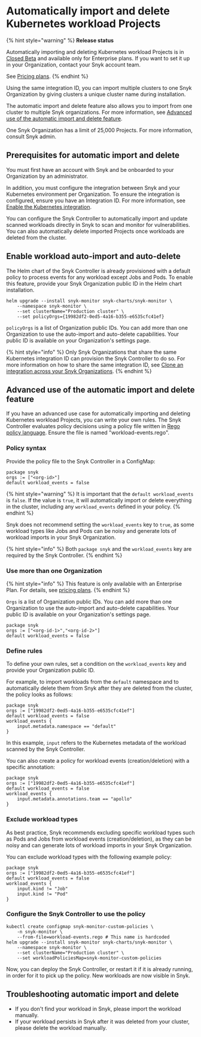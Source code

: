 # Automatically import and delete Kubernetes workload Projects

{% hint style="warning" %}
**Release status**

Automatically importing and deleting Kubernetes workload Projects is in [Closed Beta](../../../../getting-started/snyk-release-process.md#closed-beta) and available only for Enterprise plans. If you want to set it up in your Organization, contact your Snyk account team.

See [Pricing plans](https://snyk.io/plans).
{% endhint %}

Using the same integration ID, you can import multiple clusters to one Snyk Organization by giving clusters a unique cluster name during installation.

The automatic import and delete feature also allows you to import from one cluster to multiple Snyk organizations. For more information, see [Advanced use of the automatic import and delete feature](automatically-import-and-delete-kubernetes-workload-projects.md#advanced-use-of-the-automatic-import-and-delete-feature).

One Snyk Organization has a limit of 25,000 Projects. For more information, consult Snyk admin.

## **Prerequisites for automatic import and delete**

You must first have an account with Snyk and be onboarded to your Organization by an administrator.

In addition, you must configure the integration between Snyk and your Kubernetes environment per Organization. To ensure the integration is configured, ensure you have an Integration ID. For more information, see [Enable the Kubernetes integration](overview-of-the-kubernetes-integration/enable-the-kubernetes-integration.md).

You can configure the Snyk Controller to automatically import and update scanned workloads directly in Snyk to scan and monitor for vulnerabilities. You can also automatically delete imported Projects once workloads are deleted from the cluster.

## Enable workload auto-import and auto-delete

The Helm chart of the Snyk Controller is already provisioned with a default policy to process events for any workload except Jobs and Pods. To enable this feature, provide your Snyk Organization public ID in the Helm chart installation.

```
helm upgrade --install snyk-monitor snyk-charts/snyk-monitor \
    --namespace snyk-monitor \
    --set clusterName="Production cluster" \
    --set policyOrgs={19982df2-0ed5-4a16-b355-e6535cfc41ef}
```

`policyOrgs` is a list of Organization public IDs. You can add more than one Organization to use the auto-import and auto-delete capabilities. Your public ID is available on your Organization's settings page.

{% hint style="info" %}
Only Snyk Organizations that share the same Kubernetes integration ID can provision the Snyk Controller to do so. For more information on how to share the same integration ID, see [Clone an integration across your Snyk Organizations](../../../../enterprise-configuration/snyk-broker/clone-an-integration-across-your-snyk-organizations.md).
{% endhint %}

## Advanced use of the automatic import and delete feature

If you have an advanced use case for automatically importing and deleting Kubernetes workload Projects, you can write your own rules. The Snyk Controller evaluates policy decisions using a policy file written in [Rego policy language](https://www.openpolicyagent.org/docs/latest/policy-language/). Ensure the file is named "workload-events.rego".

### Policy syntax

Provide the policy file to the Snyk Controller in a ConfigMap:

```
package snyk
orgs := ["<org-id>"]
default workload_events = false
```

{% hint style="warning" %}
It is important that the `default workload_events` is `false`. If the value is `true`, it will automatically import or delete everything in the cluster, including any `workload_events` defined in your policy.
{% endhint %}

Snyk does not recommend setting the `workload_events` key to `true`, as some workload types like Jobs and Pods can be noisy and generate lots of workload imports in your Snyk Organization.

{% hint style="info" %}
Both `package snyk` and the `workload_events` key are required by the Snyk Controller.
{% endhint %}

### Use more than one Organization

{% hint style="info" %}
This feature is only available with an Enterprise Plan. For details, see [pricing plans](https://snyk.io/plans/?_gl=1*myjr92*_ga*MTYzMjUyMDYwNC4xNjg4OTkzNjQ2*_ga_X9SH3KP7B4*MTY5NTYzNDE0NC4xNDAuMS4xNjk1NjQxNTIyLjAuMC4w).
{% endhint %}

`Orgs` is a list of Organization public IDs. You can add more than one Organization to use the auto-import and auto-delete capabilities. Your public ID is available on your Organization's settings page.

```
package snyk
orgs := ["<org-id-1>","<org-id-2>"]
default workload_events = false
```

### Define rules

To define your own rules, set a condition on the `workload_events` key and provide your Organization public ID.

For example, to import workloads from the `default` namespace and to automatically delete them from Snyk after they are deleted from the cluster, the policy looks as follows:

```
package snyk
orgs := ["19982df2-0ed5-4a16-b355-e6535cfc41ef"]
default workload_events = false
workload_events {
    input.metadata.namespace == "default"
}
```

In this example, `input` refers to the Kubernetes metadata of the workload scanned by the Snyk Controller.

You can also create a policy for workload events (creation/deletion) with a specific annotation:

```
package snyk
orgs := ["19982df2-0ed5-4a16-b355-e6535cfc41ef"]
default workload_events = false
workload_events {
    input.metadata.annotations.team == "apollo"
}
```

### Exclude workload types

As best practice, Snyk recommends excluding specific workload types such as Pods and Jobs from workload events (creation/deletion), as they can be noisy and can generate lots of workload imports in your Snyk Organization.

You can exclude workload types with the following example policy:

```
package snyk
orgs := ["19982df2-0ed5-4a16-b355-e6535cfc41ef"]
default workload_events = false
workload_events {
    input.kind != "Job"
    input.kind != "Pod"
}
```

### Configure the Snyk Controller to use the policy

```
kubectl create configmap snyk-monitor-custom-policies \
    -n snyk-monitor \
    --from-file=workload-events.rego # This name is hardcoded
helm upgrade --install snyk-monitor snyk-charts/snyk-monitor \
    --namespace snyk-monitor \
    --set clusterName="Production cluster" \
    --set workloadPoliciesMap=snyk-monitor-custom-policies
```

Now, you can deploy the Snyk Controller, or restart it if it is already running, in order for it to pick up the policy. New workloads are now visible in Snyk.

## Troubleshooting **automatic import and delete**

* If you don't find your workload in Snyk, please import the workload manually.
* If your workload persists in Snyk after it was deleted from your cluster, please delete the workload manually.
